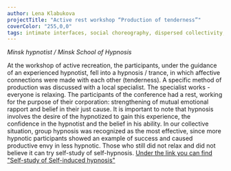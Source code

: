 ```yaml
---
author: Lena Klabukova
projectTitle: "Active rest workshop “Production of tenderness”"
coverColor: "255,0,0"
tags: intimate interfaces, social choreography, dispersed collectivity, practices of ourselves
---   
```

  
_Minsk hypnotist /  Minsk School of Hypnosis_  

At the workshop of active recreation, the participants, under the guidance of an experienced hypnotist, fell into a hypnosis / trance, in which affective connections were made with each other (tenderness). A specific method of production was discussed with a local specialist. The specialist works - everyone is relaxing. The participants of the conference had a rest, working for the purpose of their corporation: strengthening of mutual emotional rapport and belief in their just cause. It is important to note that hypnosis involves the desire of the hypnotized to gain this experience, the confidence in the hypnotist and the belief in his ability. In our collective situation, group hypnosis was recognized as the most effective, since more hypnotic participants showed an example of success and caused productive envy in less hypnotic. Those who still did not relax and did not believe it can try self-study of self-hypnosis.
[Under the link you can find "Self-study of Self-induced hypnosis"][1]

[1]:	https://drive.google.com/file/d/0B5N7gqb-cJxeMFBQb3Atc1JMYU0/view?usp=sharing